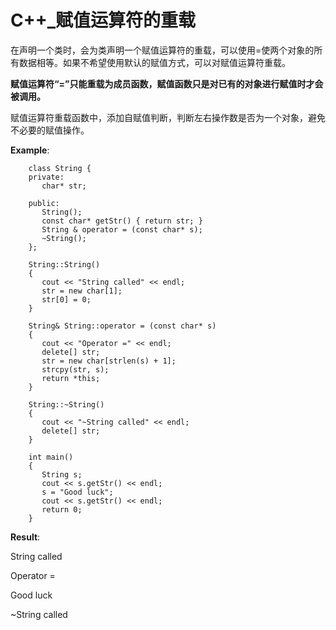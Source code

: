  # C++_赋值运算符的重载

 在声明一个类时，会为类声明一个赋值运算符的重载，可以使用=使两个对象的所有数据相等。如果不希望使用默认的赋值方式，可以对赋值运算符重载。

**赋值运算符“=”只能重载为成员函数，赋值函数只是对已有的对象进行赋值时才会被调用。**

赋值运算符重载函数中，添加自赋值判断，判断左右操作数是否为一个对象，避免不必要的赋值操作。

**Example**:
```
    class String {
    private:
       char* str;

    public:
       String();
       const char* getStr() { return str; }
       String & operator = (const char* s);
       ~String();
    };

    String::String()
    {
       cout << "String called" << endl;
       str = new char[1];
       str[0] = 0;
    }

    String& String::operator = (const char* s)
    {
       cout << "Operator =" << endl;
       delete[] str;
       str = new char[strlen(s) + 1];
       strcpy(str, s);
       return *this;
    }

    String::~String()
    {
       cout << "~String called" << endl;
       delete[] str;
    }

    int main()
    {    
       String s;
       cout << s.getStr() << endl;
       s = "Good luck";
       cout << s.getStr() << endl;
       return 0;
    }
```

**Result**:

String called

Operator =

Good luck

~String called